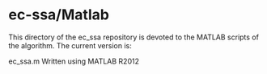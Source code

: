 # ec-ssa/Matlab
This directory of the ec_ssa repository is devoted to the
MATLAB scripts of the algorithm. The current version is:

ec_ssa.m Written using MATLAB R2012
